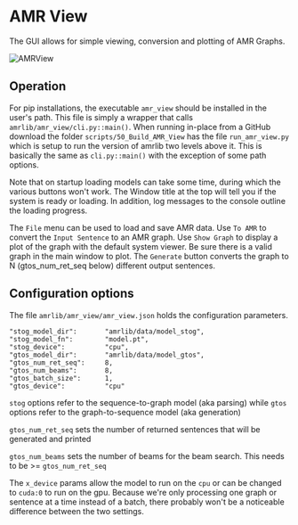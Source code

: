 # AMR View
The GUI allows for simple viewing, conversion and plotting of AMR Graphs.

![AMRView](https://github.com/bjascob/amrlib/raw/master/docs/images/AMRView01.png)
<!--- docs/images/AMRView01.png --->
<!--- https://github.com/bjascob/amrlib/raw/master/docs/images/AMRView01.png --->


## Operation
For pip installations, the executable `amr_view` should be installed in the user's path.  This file
is simply a wrapper that calls `amrlib/amr_view/cli.py::main()`.  When running in-place from a GitHub
download the folder `scripts/50_Build_AMR_View` has the file `run_amr_view.py` which is setup to run the
version of amrlib two levels above it.  This is basically the same as `cli.py::main()` with the exception of
some path options.

Note that on startup loading models can take some time, during which the various buttons won't work.
The Window title at the top will tell you if the system is ready or loading.
In addition, log messages to the console outline the loading progress.

The `File` menu can be used to load and save AMR data.  Use `To AMR` to convert the `Input Sentence`
to an AMR graph.  Use `Show Graph` to display a plot of the graph with the default system viewer.
Be sure there is a valid graph in the main window to plot.  The `Generate` button converts the graph
to N (gtos_num_ret_seq below) different output sentences.

## Configuration options
The file `amrlib/amr_view/amr_view.json` holds the configuration parameters.
```
"stog_model_dir":       "amrlib/data/model_stog",
"stog_model_fn":        "model.pt",
"stog_device":          "cpu",
"gtos_model_dir":       "amrlib/data/model_gtos",
"gtos_num_ret_seq":     8,
"gtos_num_beams":       8,
"gtos_batch_size":      1,
"gtos_device":          "cpu"
```
`stog` options refer to the sequence-to-graph model (aka parsing)
while `gtos` options refer to the graph-to-sequence model (aka generation)

`gtos_num_ret_seq` sets the number of returned sentences that will be generated and printed

`gtos_num_beams` sets the number of beams for the beam search.  This needs to be >= `gtos_num_ret_seq`

The `x_device` params allow the model to run on the `cpu` or can be changed to `cuda:0` to run on the gpu.
Because we're only processing one graph or sentence at a time instead of a batch, there probably won't
be a noticeable difference between the two settings.
